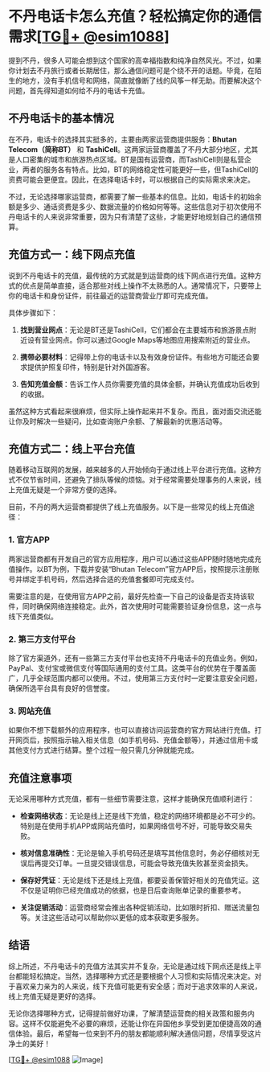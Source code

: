 # 不丹电话卡怎么充值？轻松搞定你的通信需求[[TG💪+ @esim1088](https://t.me/s/esim1088)]

提到不丹，很多人可能会想到这个国家的高幸福指数和纯净自然风光。不过，如果你计划去不丹旅行或者长期居住，那么通信问题可是个绕不开的话题。毕竟，在陌生的地方，没有手机信号和网络，简直就像断了线的风筝一样无助。而要解决这个问题，首先得知道如何给不丹的电话卡充值。

## 不丹电话卡的基本情况

在不丹，电话卡的选择其实挺多的，主要由两家运营商提供服务：**Bhutan Telecom（简称BT）** 和 **TashiCell**。这两家运营商覆盖了不丹大部分地区，尤其是人口密集的城市和旅游热点区域。BT是国有运营商，而TashiCell则是私营企业，两者的服务各有特点。比如，BT的网络稳定性可能更好一些，但TashiCell的资费可能会更便宜。因此，在选择电话卡时，可以根据自己的实际需求来决定。

不过，无论选择哪家运营商，都需要了解一些基本的信息。比如，电话卡的初始余额是多少、通话资费是多少、数据流量的价格如何等等。这些信息对于初次使用不丹电话卡的人来说非常重要，因为只有清楚了这些，才能更好地规划自己的通信预算。

## 充值方式一：线下网点充值

说到不丹电话卡的充值，最传统的方式就是到运营商的线下网点进行充值。这种方式的优点是简单直接，适合那些对线上操作不太熟悉的人。通常情况下，只要带上你的电话卡和身份证件，前往最近的运营商营业厅即可完成充值。

具体步骤如下：

1. **找到营业网点**：无论是BT还是TashiCell，它们都会在主要城市和旅游景点附近设有营业网点。你可以通过Google Maps等地图应用搜索附近的营业点。
   
2. **携带必要材料**：记得带上你的电话卡以及有效身份证件。有些地方可能还会要求提供护照复印件，特别是针对外国游客。

3. **告知充值金额**：告诉工作人员你需要充值的具体金额，并确认充值成功后收到的收据。

虽然这种方式看起来很麻烦，但实际上操作起来并不复杂。而且，面对面交流还能让你及时解决一些疑问，比如查询账户余额、了解最新的优惠活动等。

## 充值方式二：线上平台充值

随着移动互联网的发展，越来越多的人开始倾向于通过线上平台进行充值。这种方式不仅节省时间，还避免了排队等候的烦恼。对于经常需要处理事务的人来说，线上充值无疑是一个非常方便的选择。

目前，不丹的两大运营商都提供了线上充值服务。以下是一些常见的线上充值途径：

### 1. 官方APP

两家运营商都有开发自己的官方应用程序，用户可以通过这些APP随时随地完成充值操作。以BT为例，下载并安装“Bhutan Telecom”官方APP后，按照提示注册账号并绑定手机号码，然后选择合适的充值套餐即可完成支付。

需要注意的是，在使用官方APP之前，最好先检查一下自己的设备是否支持该软件，同时确保网络连接稳定。此外，首次使用时可能需要验证身份信息，这一点与线下充值类似。

### 2. 第三方支付平台

除了官方渠道外，还有一些第三方支付平台也支持不丹电话卡的充值业务。例如，PayPal、支付宝或微信支付等国际通用的支付工具。这类平台的优势在于覆盖面广，几乎全球范围内都可以使用。不过，使用第三方支付时一定要注意安全问题，确保所选平台具有良好的信誉度。

### 3. 网站充值

如果你不想下载额外的应用程序，也可以直接访问运营商的官方网站进行充值。打开网页后，按照指示输入相关信息（如手机号码、充值金额等），并通过信用卡或其他支付方式进行结算。整个过程一般只需几分钟就能完成。

## 充值注意事项

无论采用哪种方式充值，都有一些细节需要注意，这样才能确保充值顺利进行：

- **检查网络状态**：无论是线上还是线下充值，稳定的网络环境都是必不可少的。特别是在使用手机APP或网站充值时，如果网络信号不好，可能导致交易失败。
  
- **核对信息准确性**：无论是输入手机号码还是填写其他信息时，务必仔细核对无误后再提交订单。一旦提交错误信息，可能会导致充值失败甚至资金损失。

- **保存好凭证**：无论是线下还是线上充值，都要妥善保管好相关的充值凭证。这不仅是证明你已经充值成功的依据，也是日后查询账单记录的重要参考。

- **关注促销活动**：运营商经常会推出各种促销活动，比如限时折扣、赠送流量包等。关注这些活动可以帮助你以更低的成本获取更多服务。

## 结语

综上所述，不丹电话卡的充值方法其实并不复杂，无论是通过线下网点还是线上平台都能轻松搞定。当然，选择哪种方式还是要根据个人习惯和实际情况来决定。对于喜欢亲力亲为的人来说，线下充值可能更有安全感；而对于追求效率的人来说，线上充值无疑是更好的选择。

无论你选择哪种方式，记得提前做好功课，了解清楚运营商的相关政策和服务内容。这样不仅能避免不必要的麻烦，还能让你在异国他乡享受到更加便捷高效的通信体验。最后，希望每一位来到不丹的朋友都能顺利解决通信问题，尽情享受这片净土的美好！

[[TG💪+ @esim1088](https://t.me/s/esim1088) ![Image](https://i.postimg.cc/4NQfJmqS/Snipaste-2025-05-13-00-14-12.png)]